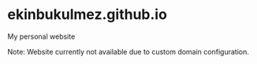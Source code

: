 # ekinbukulmez.github.io
My personal website

Note: Website currently not available due to custom domain configuration.
